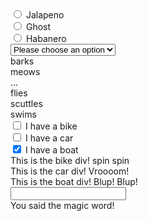 <!DOCTYPE html>
<html>
	<head>
	</head>
	<body>
		<mc-conditional>
                                <div>
                                        <input type="radio" id="jalapeno-radio" name="pepper" value="jalapeno">
                                        <label for="jalapeno-radio">Jalapeno</label>
                                </div>
                                <div>
                                        <input type="radio" id="ghost-radio" name="pepper" value="ghost">
                                        <label for="ghost-radio">Ghost</label>
                                </div>
                                <div>
                                        <input type="radio" id="habanero-radio" name="pepper" value="habanero">
                                        <label for="habanero-radio">Habanero</label>
                                </div>
                        </mc-conditional>
			<mc-conditional> <!-- c-value="parrot" visible-element=".form-controls"> -->
<select name="pets" id="pet-select">
    <option value=""> Please choose an option </option>
    <option value="dog">Dog</option>
    <option value="cat">Cat</option>
    <option value="hamster">Hamster</option>
    <option value="parrot">Parrot</option>
    <option value="spider">Spider</option>
    <option value="goldfish">Goldfish</option>
</select>
</mc-conditional>
<div id="dog">
barks
</div>
<div id="cat">
meows
</div>
<div id="hamster">
...
</div>
<div id="parrot">
flies
</div>
<div id="spider">
scuttles
</div>
<div id="goldfish">
swims
</div>
                        <mc-conditional>
                                <input type="checkbox" name="vehicle" value="Bike"> I have a bike<br>
                                <input type="checkbox" name="vehicle" value="Car"> I have a car<br>
                                <input type="checkbox" name="vehicle" value="Boat" checked> I have a boat<br>

</mc-conditional>
<div id="Bike">
This is the bike div! spin spin
</div>
<div id="Car">
This is the car div! Vroooom!
</div>
<div id="Boat">
This is the boat div! Blup! Blup! 
</div>
<mc-conditional>
	<input type="text" name="magic-word">
</mc-conditional>
<div id="abracadabra">
	You said the magic word!
</div>
<script src="main.js" type="module"></script>
	</body>
</html>
